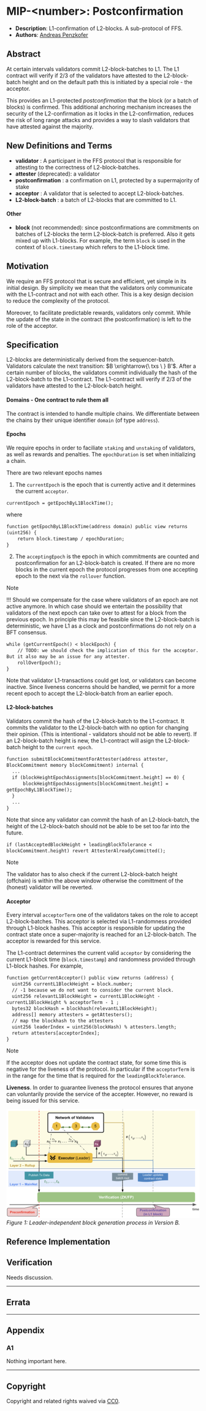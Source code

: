 # MIP-\<number\>: Postconfirmation
- **Description**: L1-confirmation of L2-blocks. A sub-protocol of FFS.
- **Authors**: [Andreas Penzkofer](mailto:andreas.penzkofer@movementlabs.xyz)
<!-- - **Desiderata**: [MIP-\<number\>](../MIP/mip-\<number\>) -->


<!--
  READ MIP-1 BEFORE USING THIS TEMPLATE!

  This is the suggested template for new MIPs. After you have filled in the requisite fields, please delete these comments.

  Note that an MIP number will be assigned by an editor. When opening a pull request to submit your MIP, please use an abbreviated title in the filename, `mip-draft_title_abbrev.md`.

  The title should be 44 characters or less. It should not repeat the MIP number in title, irrespective of the category.

  TODO: Remove this comment before finalizing.
-->

## Abstract

At certain intervals validators commit L2-block-batches to L1. The L1 contract will verify if 2/3 of the validators have attested to the L2-block-batch height and on the default path this is initiated by a special role - the acceptor. 

This provides an L1-protected _postconfirmation_ that the block (or a batch of blocks) is confirmed. This additional anchoring mechanism increases the security of the L2-confirmation as it locks in the L2-confirmation, reduces the risk of long range attacks and provides a way to slash validators that have attested against the majority.

<!--
  The Abstract is a multi-sentence (short paragraph) technical summary. This should be a very terse and human-readable version of the specification section. Someone should be able to read only the abstract to get the gist of what this specification does.

  TODO: Remove this comment before finalizing.
-->

## New Definitions and Terms

- **validator** : A participant in the FFS protocol that is responsible for attesting to the correctness of L2-block-batches.
- **attester** (deprecated): a validator
- **postconfirmation** : a confirmation on L1, protected by a supermajority of stake
- **acceptor** : A validator that is selected to accept L2-block-batches.
- **L2-block-batch** : a batch of L2-blocks that are committed to L1.

#### Other

- **block** (not recommended): since postconfirmations are commitments on batches of L2-blocks the term L2-block-batch is preferred. Also it gets mixed up with L1-blocks. For example, the term `block` is used in the context of `block.timestamp` which refers to the L1-block time.


## Motivation

We require an FFS protocol that is secure and efficient, yet simple in its initial design. By simplicity we mean that the validators only communicate with the L1-contract and not with each other. This is a key design decision to reduce the complexity of the protocol. 

Moreover, to facilitate predictable rewards, validators only commit. While the update of the state in the contract (the postconfirmation) is left to the role of the acceptor.

<!--
  The motivation section should include a description of any nontrivial problems the MIP solves. It should not describe how the MIP solves those problems.

  TODO: Remove this comment before finalizing.
-->

## Specification

<!--
  The Specification section should describe the syntax and semantics of any new feature. The specification should be detailed enough to allow competing, interoperable implementations.

  It is recommended to follow RFC 2119 and RFC 8170. Do not remove the key word definitions if RFC 2119 and RFC 8170 are followed.

  TODO: Remove this comment before finalizing
-->

L2-blocks are deterministically derived from the sequencer-batch. Validators calculate the next transition:  $B \xrightarrow{\ txs \ } B'$. After a certain number of blocks, the validators commit individually the hash of the L2-block-batch to the L1-contract. The L1-contract will verify if 2/3 of the validators have attested to the L2-block-batch height.


#### Domains - One contract to rule them all

The contract is intended to handle multiple chains. We differentiate between the chains by their unique identifier `domain` (of type `address`).

#### Epochs

We require epochs in order to faciliate `staking` and `unstaking` of validators, as well as rewards and penalties. The `epochDuration` is set when initializing a chain. 

There are two relevant epochs names
1. The `currentEpoch` is the epoch that is currently active and it determines the current `acceptor`.
```solidity
currentEpoch = getEpochByL1BlockTime();
```
where
```solidity
function getEpochByL1BlockTime(address domain) public view returns (uint256) {
    return block.timestamp / epochDuration;
}
```

2. The `acceptingEpoch` is the epoch in which commitments are counted and postconfirmation for an L2-block-batch is created. If there are no more blocks in the current epoch the protocol progresses from one accepting epoch to the next via the `rollover` function. 

> [!note]
> !!! Should we compensate for the case where validators of an epoch are not active anymore. In which case should we entertain the possibility that validators of the next epoch can take over to attest for a block from the previous epoch. In principle this may be feasible since the L2-block-batch is deterministic, we have L1 as a clock and postconfirmations do not rely on a BFT consensus.

```solidity
while (getCurrentEpoch() < blockEpoch) {
    // TODO: we should check the implication of this for the acceptor. But it also may be an issue for any attester. 
    rollOverEpoch();
}
```

Note that validator L1-transactions could get lost, or validators can become inactive. Since liveness concerns should be handled, we permit for a more recent epoch to accept the L2-block-batch from an earlier epoch. 

#### L2-block-batches

Validators commit the hash of the L2-block-batch to the L1-contract. It commits the validator to the L2-block-batch with no option for changing their opinion. (This is intentional - validators should not be able to revert). If an L2-block-batch height is new, the L1-contract will asign the L2-block-batch height to the `current epoch`. 

```solidity
function submitBlockCommitmentForAttester(address attester,  BlockCommitment memory blockCommitment) internal {
  ...
  if (blockHeightEpochAssignments[blockCommitment.height] == 0) {
      blockHeightEpochAssignments[blockCommitment.height] = getEpochByL1BlockTime();
  }
  ...
}
```

Note that since any validator can commit the hash of an L2-block-batch, the height of the L2-block-batch should not be able to be set too far into the future. 


```solidity
if (lastAcceptedBlockHeight + leadingBlockTolerance < blockCommitment.height) revert AttesterAlreadyCommitted();
```

> [!note]
> The validator has to also check if the current L2-block-batch height (offchain) is within the above window otherwise the comittment of the (honest) validator will be reverted.


#### Acceptor

Every interval `acceptorTerm` one of the validators takes on the role to accept L2-block-batches. This acceptor is selected via L1-randomness provided through L1-block hashes. This acceptor is responsible for updating the contract state once a super-majority is reached for an L2-block-batch. The acceptor is rewarded for this service.

The L1-contract determines the current valid `acceptor` by considering the current L1-block time (`block.timestamp`) and randomness provided through L1-block hashes. For example,

```solidity
function getCurrentAcceptor() public view returns (address) {
  uint256 currentL1BlockHeight = block.number;
  // -1 because we do not want to consider the current block.
  uint256 relevantL1BlockHeight = currentL1BlockHeight - currentL1BlockHeight % acceptorTerm - 1 ; 
  bytes32 blockHash = blockhash(relevantL1BlockHeight);
  address[] memory attesters = getAttesters();
  // map the blockhash to the attesters
  uint256 leaderIndex = uint256(blockHash) % attesters.length;
  return attesters[acceptorIndex];        
}
```

> [!note]
> If the acceptor does not update the contract state, for some time this is negative for the liveness of the protocol. In particular if the `acceptorTerm` is in the range for the time that is required for the `leadingBlockTolerance`.




**Liveness**. In order to guarantee liveness the protocol ensures that anyone can voluntarily provide the service of the accepter. However, no reward is being issued for this service.

![Version A Diagram](postconfirmation.png)
*Figure 1: Leader-independent block generation process in Version B.*




<!--The key words "MUST", "MUST NOT", "REQUIRED", "SHALL", "SHALL NOT", "SHOULD", "SHOULD NOT", "RECOMMENDED", "NOT RECOMMENDED", "MAY", and "OPTIONAL" in this document are to be interpreted as described in RFC 2119 and RFC 8174.-->


## Reference Implementation

<!--
  The Reference Implementation section should include links to and an overview of a minimal implementation that assists in understanding or implementing this specification. The reference implementation is not a replacement for the Specification section, and the proposal should still be understandable without it.

  TODO: Remove this comment before submitting
-->

## Verification

<!--

  All proposals must contain a section that discusses the various aspects of verification pertinent to the introduced changes. This section should address:

  1. **Correctness**: Ensure that the proposed changes behave as expected in all scenarios. Highlight any tests, simulations, or proofs done to validate the correctness of the changes.

  2. **Security Implications**: Address the potential security ramifications of the proposal. This includes discussing security-relevant design decisions, potential vulnerabilities, important discussions, implementation-specific guidance, and pitfalls. Mention any threats, risks, and mitigation strategies associated with the proposal.

  3. **Performance Impacts**: Outline any performance tests conducted and the impact of the proposal on system performance. This could be in terms of speed, resource consumption, or other relevant metrics.

  4. **Validation Procedures**: Describe any procedures, tools, or methodologies used to validate the proposal against its requirements or objectives. 

  5. **Peer Review and Community Feedback**: Highlight any feedback from peer reviews or the community that played a crucial role in refining the verification process or the proposal itself.


  TODO: Remove this comment before submitting
-->

Needs discussion.

---

## Errata
<!--
  Errata should be maintained after publication.

  1. **Transparency and Clarity**: An erratum acknowledges any corrections made post-publication, ensuring that readers are not misled and are always equipped with the most accurate information.

  2. **Accountability**: By noting errors openly, we maintain a high level of responsibility and ownership over our content. It’s an affirmation that we value precision and are ready to correct oversights.

  Each erratum should briefly describe the discrepancy and the correction made, accompanied by a reference to the date and version of the proposal in which the error was identified.

  TODO: Maintain this comment.
-->

---

## Appendix
<!--
  The Appendix should contain an enumerated list of reference materials and notes.

  When referenced elsewhere each appendix should be called out with [A<number>](#A<number>) and should have a matching header.

  TODO: Remove this comment before finalizing.

-->

### A1
Nothing important here.

---
## Copyright

Copyright and related rights waived via [CC0](../LICENSE.md).